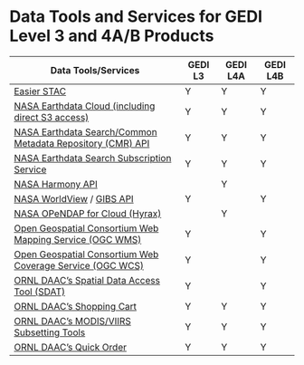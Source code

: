 # Data Tools and Services for GEDI Level 3 and 4A/B Products

| Data Tools/Services                                                                                                        | GEDI L3 | GEDI L4A | GEDI L4B |
| -------------------------------------------------------------------------------------------------------------------------- | ------- | -------- | -------- |
| [Easier STAC](http:///easier.umd.edu/browse/)             | Y       | Y        | Y        |
| [NASA Earthdata Cloud (including direct S3 access)](https://data.ornldaac.earthdata.nasa.gov/s3credentialsREADME)             | Y       | Y        | Y        |
| [NASA Earthdata Search/Common Metadata Repository (CMR) API](https://cmr.earthdata.nasa.gov/search/site/docs/search/api.html) | Y       | Y        | Y        |
| [NASA Earthdata Search Subscription Service](https://search.earthdata.nasa.gov/search?fi=GEDI)                                | Y       | Y        | Y        |
| [NASA Harmony API](https://harmony.earthdata.nasa.gov/)                                                                       |         | Y        |          |
| [NASA WorldView](https://worldview.earthdata.nasa.gov/) / [GIBS API](https://nasa-gibs.github.io/gibs-api-docs/)                 | Y       |          | Y        |
| [NASA OPeNDAP for Cloud (Hyrax)](https://opendap.earthdata.nasa.gov/)                                                         |         | Y        |          |
| [Open Geospatial Consortium Web Mapping Service (OGC WMS)](https://webmap.ornl.gov/ogc/help/sdat_help_index.html)             | Y       |          | Y        |
| [Open Geospatial Consortium Web Coverage Service (OGC WCS)](https://webmap.ornl.gov/ogc/help/sdat_help_index.html)            | Y       |          | Y        |
| [ORNL DAAC’s Spatial Data Access Tool (SDAT)](https://webmap.ornl.gov/ogc)                                                   | Y       |          | Y        |
| [ORNL DAAC’s Shopping Cart](https://daac.ornl.gov/gedi)                                                                      | Y       | Y        | Y        |
| [ORNL DAAC’s MODIS/VIIRS Subsetting Tools](https://modis.ornl.gov/globalsubset)                                              | Y       | Y        | Y        |
| [ORNL DAAC’s Quick Order](https://daac.ornl.gov/gedi)                                                                        | Y       | Y        | Y        |
